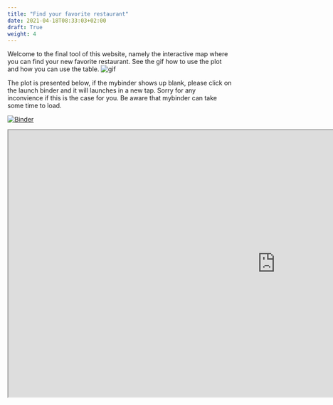 ```yaml
---
title: "Find your favorite restaurant"
date: 2021-04-18T08:33:03+02:00
draft: True
weight: 4
---
```

Welcome to the final tool of this website, namely the interactive map where you can find your new favorite restaurant. 
See the gif how to use the plot and how you can use the table.
![gif](image/Animation.gif)

The plot is presented below, if the mybinder shows up blank, please click on the launch binder and it will launches in a new tap. Sorry for any inconvience
if this is the case for you. Be aware that mybinder can take some time to load. 

[![Binder](https://mybinder.org/badge_logo.svg)](https://mybinder.org/v2/gh/Restaurant-Guide/interactive-bokeh.git/main?urlpath=%2Fproxy%2F5006%2Fbokeh-app)

<div class="centered-container">
  <iframe src="https://mybinder.org/v2/gh/Restaurant-Guide/interactive-bokeh.git/main?urlpath=%2Fproxy%2F5006%2Fbokeh-app" height="600" width="1200"></iframe>
</div>
